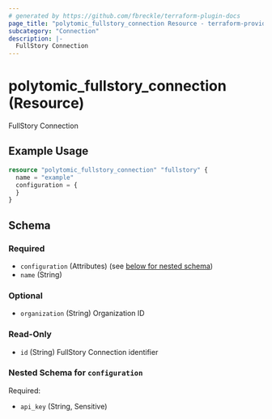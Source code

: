 ```yaml
---
# generated by https://github.com/fbreckle/terraform-plugin-docs
page_title: "polytomic_fullstory_connection Resource - terraform-provider-polytomic"
subcategory: "Connection"
description: |-
  FullStory Connection
---
```


# polytomic_fullstory_connection (Resource)

FullStory Connection

## Example Usage

```terraform
resource "polytomic_fullstory_connection" "fullstory" {
  name = "example"
  configuration = {
  }
}
```

<!-- schema generated by tfplugindocs -->
## Schema

### Required

- `configuration` (Attributes) (see [below for nested schema](#nestedatt--configuration))
- `name` (String)

### Optional

- `organization` (String) Organization ID

### Read-Only

- `id` (String) FullStory Connection identifier

<a id="nestedatt--configuration"></a>
### Nested Schema for `configuration`

Required:

- `api_key` (String, Sensitive)


